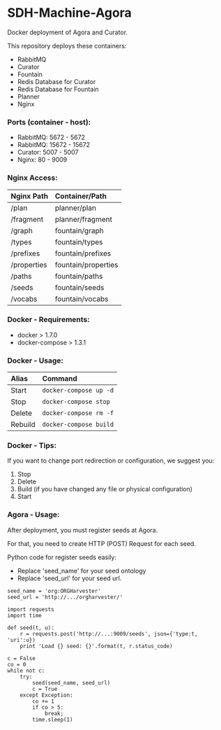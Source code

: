 # SDH-Machine-Agora

Docker deployment of Agora and Curator.

This repository deploys these containers:
* RabbitMQ
* Curator
* Fountain
* Redis Database for Curator
* Redis Database for Fountain
* Planner
* Nginx

### Ports (container - host):
* RabbitMQ: 5672 - 5672
* RabbitMQ: 15672 - 15672
* Curator: 5007 - 5007
* Nginx: 80 - 9009

### Nginx Access:
|Nginx Path|Container/Path|
|:---------|:----------|
|/plan|planner/plan|
|/fragment|planner/fragment|
|/graph|fountain/graph|
|/types|fountain/types|
|/prefixes|fountain/prefixes|
|/properties|fountain/properties|
|/paths|fountain/paths|
|/seeds|fountain/seeds|
|/vocabs|fountain/vocabs|

### Docker - Requirements:

* docker > 1.7.0
* docker-compose > 1.3.1

### Docker - Usage:

|Alias|Command|
|:---------|:----------|
|Start|```docker-compose up -d```|
|Stop|```docker-compose stop```|
|Delete|```docker-compose rm -f```|
|Rebuild|```docker-compose build```|

### Docker - Tips:

If you want to change port redirection or configuration, we suggest you:

1. Stop
2. Delete
3. Build (if you have changed any file or physical configuration)
4. Start

### Agora - Usage:

After deployment, you must register seeds at Agora.

For that, you need to create HTTP (POST) Request for each seed.

Python code for register seeds easily:

* Replace 'seed_name' for your seed ontology
* Replace 'seed_url' for your seed url.

```
seed_name = 'org:ORGHarvester'
seed_url = 'http://.../orgharvester/'
```
```
import requests
import time

def seed(t, u):
    r = requests.post('http://...:9009/seeds', json={'type:t, 'uri':u})
    print 'Load {} seed: {}'.format(t, r.status_code)
    
c = False
co = 0
while not c:
    try:
        seed(seed_name, seed_url)
        c = True
    except Exception:
        co += 1
        if co > 5:
            break;
        time.sleep(1)
```



